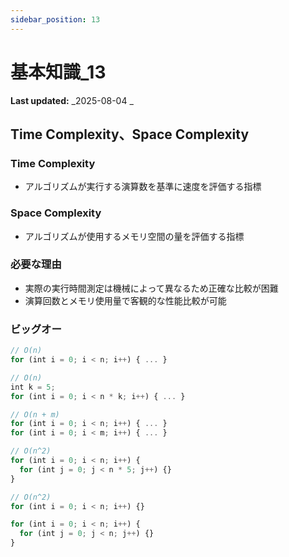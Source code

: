 ```yaml
---
sidebar_position: 13
---
```


# 基本知識\_13

**Last updated:** _2025-08-04 _

## Time Complexity、Space Complexity

### Time Complexity

- アルゴリズムが実行する演算数を基準に速度を評価する指標

### Space Complexity

- アルゴリズムが使用するメモリ空間の量を評価する指標

### 必要な理由

- 実際の実行時間測定は機械によって異なるため正確な比較が困難
- 演算回数とメモリ使用量で客観的な性能比較が可能

### ビッグオー

```javascript
// O(n)
for (int i = 0; i < n; i++) { ... }

// O(n)
int k = 5;
for (int i = 0; i < n * k; i++) { ... }

// O(n + m)
for (int i = 0; i < n; i++) { ... }
for (int i = 0; i < m; i++) { ... }

// O(n^2)
for (int i = 0; i < n; i++) {
  for (int j = 0; j < n * 5; j++) {}
}

// O(n^2)
for (int i = 0; i < n; i++) {}

for (int i = 0; i < n; i++) {
  for (int j = 0; j < n; j++) {}
}
```
